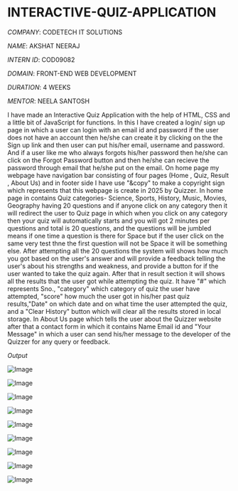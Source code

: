 # INTERACTIVE-QUIZ-APPLICATION

*COMPANY*:  CODETECH IT SOLUTIONS

*NAME*:  AKSHAT NEERAJ

*INTERN ID*:  COD09082

*DOMAIN*:  FRONT-END WEB DEVELOPMENT

*DURATION*:  4 WEEKS

*MENTOR*:  NEELA SANTOSH

I have made an Interactive Quiz Application with the help of HTML, CSS and a little bit of JavaScript for functions. In this I have created a login/ sign up page in which a user can login with an email id and password if the user does not have an account then he/she can create it by clicking on the the Sign up link and then user can put his/her email, username and password. And if a user like me who always forgots his/her password then he/she can click on the Forgot Password button and then he/she can recieve the password through email that he/she put on the email. On home page my webpage have navigation bar consisting of four pages (Home , Quiz, Result , About Us) and in footer side I have use "&copy" to make a copyright sign which represents that this webpage is create in 2025 by Quizzer. In home page in contains Quiz categories- Science, Sports, History, Music, Movies, Geography having 20 questions and if anyone click on any category then it will redirect the user to Quiz page in which when you click on any category then your quiz will automatically starts and you will got 2 minutes per questions and total is 20 questions, and the questions will be jumbled means if one time a question is there for Space but if the user click on the same very test thne the first question will not be Space it will be something else. After attempting all the 20 questions the system will shows how much you got based on the user's answer and will provide a feedback telling the user's about his strengths and weakness, and provide a button for if the user wanted to take the quiz again. After that in result section it will shows all the results that the user got while attempting the quiz. It have "#" which represents Sno., "category" which category of quiz the user have attempted, "score" how much the user got in his/her past quiz results,"Date" on which date and on what time the user attempted the quiz, and a "Clear History" button which will clear all the results stored in local storage. In About Us page which tells the user about the Quizzer website after that a contact form in which it contains Name Email id and "Your Message" in which a user can send his/her message to the developer of the Quizzer for any query or feedback.

*Output*

![Image](https://github.com/user-attachments/assets/6a5b241d-0fb0-4182-92cd-b79ba44a2f7f)


![Image](https://github.com/user-attachments/assets/0c937171-11ae-4e8e-b6de-60eed480f1e2)


![Image](https://github.com/user-attachments/assets/34d6f405-1112-4353-8be8-930677287591)


![Image](https://github.com/user-attachments/assets/ce5732eb-f3cc-4930-9415-099f8f941ac2)


![Image](https://github.com/user-attachments/assets/34b2cdbe-e414-4c41-a6be-7c069aa74357)


![Image](https://github.com/user-attachments/assets/ee4c87c3-95ff-4af3-b363-14bb1de700d4)


![Image](https://github.com/user-attachments/assets/af97edd5-3662-4a18-adb4-ccc597337c94)


![Image](https://github.com/user-attachments/assets/d4ca6491-7e7d-4391-805b-b6675b5349e3)


![Image](https://github.com/user-attachments/assets/9a90ac94-3144-438b-971b-6221ee5bd0b6)
